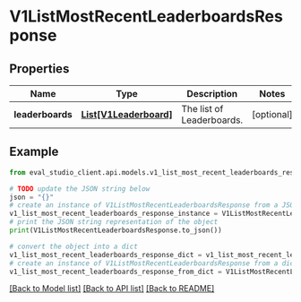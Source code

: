 # V1ListMostRecentLeaderboardsResponse


## Properties

Name | Type | Description | Notes
------------ | ------------- | ------------- | -------------
**leaderboards** | [**List[V1Leaderboard]**](V1Leaderboard.md) | The list of Leaderboards. | [optional] 

## Example

```python
from eval_studio_client.api.models.v1_list_most_recent_leaderboards_response import V1ListMostRecentLeaderboardsResponse

# TODO update the JSON string below
json = "{}"
# create an instance of V1ListMostRecentLeaderboardsResponse from a JSON string
v1_list_most_recent_leaderboards_response_instance = V1ListMostRecentLeaderboardsResponse.from_json(json)
# print the JSON string representation of the object
print(V1ListMostRecentLeaderboardsResponse.to_json())

# convert the object into a dict
v1_list_most_recent_leaderboards_response_dict = v1_list_most_recent_leaderboards_response_instance.to_dict()
# create an instance of V1ListMostRecentLeaderboardsResponse from a dict
v1_list_most_recent_leaderboards_response_from_dict = V1ListMostRecentLeaderboardsResponse.from_dict(v1_list_most_recent_leaderboards_response_dict)
```
[[Back to Model list]](../README.md#documentation-for-models) [[Back to API list]](../README.md#documentation-for-api-endpoints) [[Back to README]](../README.md)


